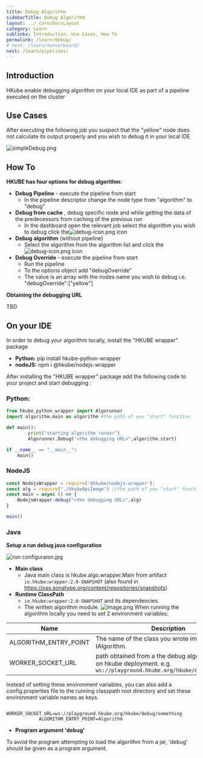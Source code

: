 ```yaml
---
title: Debug Algorithm 
sidebarTitle: Debug Algorithm 
layout: ../_core/DocsLayout
category: Learn
sublinks: Introduction, Use Cases, How To
permalink: /learn/debug/
# next: /learn/tensorboard/
next: /learn/pipelines/
---
```

## Introduction
HKube enable debugging algorithm on your local IDE as part of a pipeline executed on the cluster

## Use Cases 
 After executing the following job you suspect that the "yellow" node does not calculate its output properly and you wish to debug it in your local IDE  

![simpleDebug.png](https://images.zenhubusercontent.com/5ddb91c470bd590001fbdfae/0df5c0ec-5325-49b7-9298-f46f1d83757f)

## How To
**HKUBE has four options for debug algorithm:** 

-  **Debug  Pipeline** - execute the pipeline from start 
    -  In the pipeline descriptor change the node type from "algorithm" to "debug"
-  **Debug from cache** , debug  specific node and while getting the data of the predecessors from caching of the previous run 
     -  In the dashboard open the relevant job select the algorithm you wish to debug click the![debug-icon.png](https://images.zenhubusercontent.com/5ddb91c470bd590001fbdfae/883feb2f-6255-4a0a-ba3a-055ae315c1a9) icon
-  **Debug algorithm** (without pipeline)
     -  Select the algorithm from the algorithm list and click the![debug-icon.png](https://images.zenhubusercontent.com/5ddb91c470bd590001fbdfae/883feb2f-6255-4a0a-ba3a-055ae315c1a9)  icon
-  **Debug Override**  - execute the pipeline from start
    -   Run the pipeline 
    -   To the options object add "debugOverride"
    -   The value is an array with the nodes name you wish to debug i.e. "debugOverride":["yellow"]

**Obtaining the debugging URL**

TBD

## On your IDE

In order to debug your algorithm locally, install the "HKUBE wrapper" package 

-  **Python:** pip install hkube-python-wrapper
-  **nodeJS:** npm i @hkube/nodejs-wrapper

After installing the "HKUBE wrapper" package
add the following code to your project and start debugging :

### Python:

```python
from hkube_python_wrapper import Algorunner
import algorithm.main as algorithm #the path of you "start" function

def main():
        print("starting algorithm runner")
        Algorunner.Debug("<the debugging URL>",algorithm.start)

if __name__ == "__main__":
    main()
```

### NodeJS
```javascript
const NodejsWrapper = require('@hkube/nodejs-wrapper');
const alg = require("./hkubeApiImage") //the path of you "start" function
const main = async () => {
    NodejsWrapper.debug("<the debugging URL>",alg)
}

main()
```

### Java

**Setup a  run debug java configuration**

![run configuraion.jpg](https://images.zenhubusercontent.com/5cd15ae29569e0651a18b5ba/eac146a1-73ec-4e13-8ccd-f9d630985c9c)

-  **Main class**
    - Java main class is hkube.algo.wrapper.Main from artifact `io.hkube:wrapper:2.0-SNAPSHOT` (also found in https://oss.sonatype.org/content/repositories/snapshots)
-  **Runtime ClassPath**
    - `io.hkube:wrapper:2.0-SNAPSHOT` and its dependencies.
    - The written algorithm module.
![image.png](https://images.zenhubusercontent.com/5ddb91c470bd590001fbdfae/6d8a53c3-5165-4437-91a6-52d38b2a7c70)
    When running the algorithm locally you need to set 2 environment variables:

| Name | Description | 
|--|--|
|ALGORITHM_ENTRY_POINT|The name of the class you wrote implementing IAlgorithm.|
|WORKER_SOCKET_URL|path obtained from a the debug algorithm defined on hkube deployment. e.g. `ws://playground.hkube.org/hkube/debug/something`|

Instead of setting these environment variables, you can also add a config.properties file to the running classpath root directory and set these environment variable names as keys.

                WORKER_SOCKET_URL=ws://playground.hkube.org/hkube/debug/something
                ALGORITHM_ENTRY_POINT=Algorithm

-  **Program argument 'debug'**

To avoid the program attempting to load the algorithm from a jar, 'debug' should be given as a program argument.
